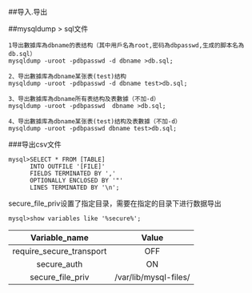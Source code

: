 ##导入.导出

##mysqldump > sql文件

    1导出數據库為dbname的表结构（其中用戶名為root,密码為dbpasswd,生成的脚本名為db.sql）
    mysqldump -uroot -pdbpasswd -d dbname >db.sql;

    2、导出數據库為dbname某张表(test)结构
    mysqldump -uroot -pdbpasswd -d dbname test>db.sql;

    3、导出數據库為dbname所有表结构及表數據（不加-d）
    mysqldump -uroot -pdbpasswd  dbname >db.sql;

    4、导出數據库為dbname某张表(test)结构及表數據（不加-d）
    mysqldump -uroot -pdbpasswd dbname test>db.sql;
    
###导出csv文件

    mysql>SELECT * FROM [TABLE]
          INTO OUTFILE '[FILE]'
          FIELDS TERMINATED BY ','
          OPTIONALLY ENCLOSED BY '"'
          LINES TERMINATED BY '\n';


secure_file_priv设置了指定目录，需要在指定的目录下进行数据导出


    mysql>show variables like '%secure%';


| Variable_name            | Value                 |
|:------------------------:|:---------------------:|
| require_secure_transport | OFF                   |
| secure_auth              | ON                    |
| secure_file_priv         | /var/lib/mysql-files/ |


